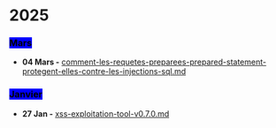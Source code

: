 # 2025

### <mark style="background-color:blue;">Mars</mark>

* **04 Mars -** [comment-les-requetes-preparees-prepared-statement-protegent-elles-contre-les-injections-sql.md](mars/comment-les-requetes-preparees-prepared-statement-protegent-elles-contre-les-injections-sql.md "mention")

### <mark style="background-color:blue;">Janvier</mark>

* **27 Jan -** [xss-exploitation-tool-v0.7.0.md](janvier/xss-exploitation-tool-v0.7.0.md "mention")
